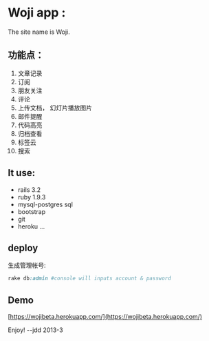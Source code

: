 # Woji app :

 The site name is Woji. 

## 功能点：
1. 文章记录
2. 订阅
3. 朋友关注
4. 评论
5. 上传文档， 幻灯片播放图片
6. 邮件提醒
7. 代码高亮
8. 归档查看
9. 标签云
10. 搜索


## It use:
* rails 3.2
* ruby 1.9.3
* mysql-postgres sql
* bootstrap
* git
* heroku
...

## deploy
生成管理帐号:  
``` ruby
rake db:admin #console will inputs account & password
```
## Demo
[https://wojibeta.herokuapp.com/](https://wojibeta.herokuapp.com/)

Enjoy!
 --jdd 2013-3

